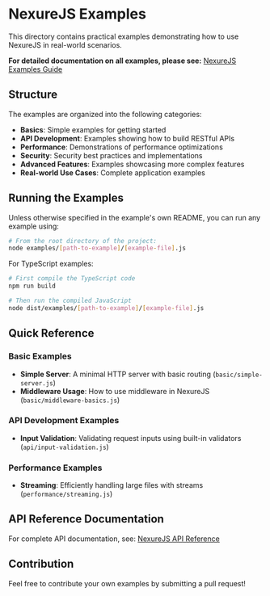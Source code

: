 # NexureJS Examples

This directory contains practical examples demonstrating how to use NexureJS in real-world scenarios.

**For detailed documentation on all examples, please see:**
[NexureJS Examples Guide](../docs/EXAMPLES.md)

## Structure

The examples are organized into the following categories:

- **Basics**: Simple examples for getting started
- **API Development**: Examples showing how to build RESTful APIs
- **Performance**: Demonstrations of performance optimizations
- **Security**: Security best practices and implementations
- **Advanced Features**: Examples showcasing more complex features
- **Real-world Use Cases**: Complete application examples

## Running the Examples

Unless otherwise specified in the example's own README, you can run any example using:

```bash
# From the root directory of the project:
node examples/[path-to-example]/[example-file].js
```

For TypeScript examples:

```bash
# First compile the TypeScript code
npm run build

# Then run the compiled JavaScript
node dist/examples/[path-to-example]/[example-file].js
```

## Quick Reference

### Basic Examples

- **Simple Server**: A minimal HTTP server with basic routing (`basic/simple-server.js`)
- **Middleware Usage**: How to use middleware in NexureJS (`basic/middleware-basics.js`)

### API Development Examples

- **Input Validation**: Validating request inputs using built-in validators (`api/input-validation.js`)

### Performance Examples

- **Streaming**: Efficiently handling large files with streams (`performance/streaming.js`)

## API Reference Documentation

For complete API documentation, see:
[NexureJS API Reference](../docs/API_REFERENCE.md)

## Contribution

Feel free to contribute your own examples by submitting a pull request!
